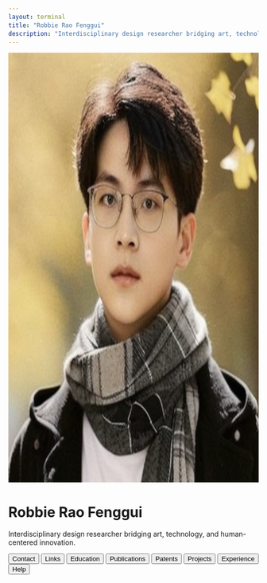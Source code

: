 ```yaml
---
layout: terminal
title: "Robbie Rao Fenggui"
description: "Interdisciplinary design researcher bridging art, technology, and human-centered innovation."
---
```


<div class="container">
  <img src="/images/profile.png" alt="Profile photo" class="profile" loading="lazy" width="855" height="863">
  <h1>Robbie Rao Fenggui</h1>
  <p class="tagline">Interdisciplinary design researcher bridging art, technology, and human-centered innovation.</p>
  <div class="tags">
    <button data-cmd="open contact" data-key="contact">Contact</button>
    <button data-cmd="open links" data-key="links">Links</button>
    <button data-cmd="open education" data-key="education">Education</button>
    <button data-cmd="open publications" data-key="publications">Publications</button>
    <button data-cmd="open patents" data-key="patents">Patents</button>
    <button data-cmd="open projects" data-key="projects">Projects</button>
    <button data-cmd="open experience" data-key="experience">Experience</button>
    <button data-cmd="help">Help</button>
  </div>
  <div class="terminal-window">
    <div class="terminal-bar">
      <span class="dot red"></span>
      <span class="dot yellow"></span>
      <span class="dot green"></span>
    </div>
    <div id="terminal"></div>
  </div>
</div>
<script>
  const profileData = {{ site.data.profile | jsonify }};
</script>
